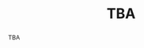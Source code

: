---
surname: Stanojkovski
speaker: Mima Stanojkovski
institution: University of Trento
website: https://mima.maths.unitn.it/
title: "TBA"
abstract: "TBA"
---